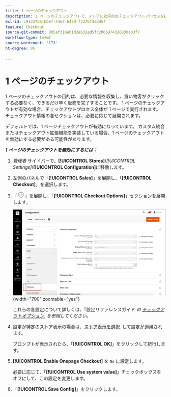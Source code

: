 ```yaml
---
title: 1 ページのチェックアウト
description: 1 ページのチェックアウトで、ストアに効率的なチェックアウトプロセスを提供する方法について説明します。
exl-id: c91347b6-bb6f-44e7-b470-f237bf430d5f
feature: Checkout
source-git-commit: 8b5af316ab1d2e632ed5fc2066974326830ab3f7
workflow-type: tm+mt
source-wordcount: '173'
ht-degree: 0%

---
```


# 1 ページのチェックアウト

1 ページのチェックアウトの目的は、必要な情報を収集し、買い物客がクリックする必要なく、できるだけ早く販売を完了することです。 1 ページのチェックアウトが有効な場合、チェックアウトプロセス全体が 1 ページで実行されます。 チェックアウト情報の各セクションは、必要に応じて展開されます。

デフォルトでは、1 ページチェックアウトが有効になっています。 カスタム統合またはチェックアウト拡張機能を実装している場合、1 ページのチェックアウトを無効にする必要がある可能性があります。

**_1 ページのチェックアウトを無効にするには：_**

1. _管理者_ サイドバーで、**[!UICONTROL Stores]**/_[!UICONTROL Settings]_/**[!UICONTROL Configuration]**&#x200B;に移動します。

1. 左側のパネルで「**[!UICONTROL Sales]**」を展開し、「**[!UICONTROL Checkout]**」を選択します。

1. 「![&#x200B; 展開セレクター &#x200B;](../assets/icon-display-expand.png)」を展開し、「**[!UICONTROL Checkout Options]**」セクションを展開します。

   ![&#x200B; 設定 – チェックアウトオプション &#x200B;](./assets/checkout-checkout-options.png){width="700" zoomable="yes"}

   これらの各設定について詳しくは、『設定リファレンスガイド _の [&#x200B; チェックアウトオプション &#x200B;](../configuration-reference/sales/checkout.md#checkout-options) を参照してください_。

1. 設定が特定のストア表示の場合は、[&#x200B; ストア表示を選択 &#x200B;](../configuration-reference/scope-change.md#set-the-scope) して設定が適用されます。

   プロンプトが表示されたら、「**[!UICONTROL OK]**」をクリックして続行します。

1. **[!UICONTROL Enable Onepage Checkout]** を `No` に設定します。

   必要に応じて、「**[!UICONTROL Use system value]**」チェックボックスをオフにして、この設定を変更します。

1. 「**[!UICONTROL Save Config]**」をクリックします。
